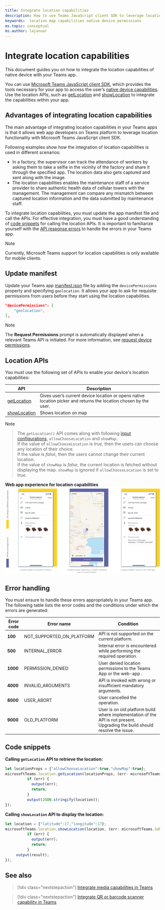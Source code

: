 ```yaml
---
title: Integrate location capabilities
description: How to use Teams JavaScript client SDK to leverage location capabilities
keywords:  location map capabilities native device permissions 
ms.topic: conceptual
ms.author: lajanuar
---
```


# Integrate location capabilities 

This document guides you on how to integrate the location capabilities of native device with your Teams app.  

You can use [Microsoft Teams JavaScript client SDK](/javascript/api/overview/msteams-client?view=msteams-client-js-latest&preserve-view=true), which provides the tools necessary for your app to access the user’s [native device capabilities](native-device-permissions.md). Use the location APIs, such as [getLocation](/javascript/api/@microsoft/teams-js/location?view=msteams-client-js-latest#getLocation_LocationProps___error__SdkError__location__Location_____void_&preserve-view=true) and [showLocation](/javascript/api/@microsoft/teams-js/location?view=msteams-client-js-latest#showLocation_Location___error__SdkError__status__boolean_____void_&preserve-view=true) to integrate the capabilities within your app. 

## Advantages of integrating location capabilities

The main advantage of integrating location capabilities in your Teams apps is that it allows web app developers on Teams platform to leverage location functionality with Microsoft Teams JavaScript client SDK. 

Following examples show how the integration of location capabilities is used in different scenarios:
* In a factory, the supervisor can track the attendance of workers by asking them to take a selfie in the vicinity of the factory and share it through the specified app. The location data also gets captured and sent along with the image.
* The location capabilities enables the maintenance staff of a service provider to share authentic health data of cellular towers with the management. The management can compare any mismatch between captured location information and the data submitted by maintenance staff.

To integrate location capabilities, you must update the app manifest file and call the APIs. For effective integration, you must have a good understanding of [code snippets](#code-snippets) for calling the location APIs. 
It is important to familiarize yourself with the [API response errors](#error-handling) to handle the errors in your Teams app.

> [!NOTE] 
> Currently, Microsoft Teams support for location capabilities is only available for mobile clients.

## Update manifest

Update your Teams app [manifest.json](../../resources/schema/manifest-schema.md#devicepermissions) file by adding the `devicePermissions` property and specifying `geolocation`. It allows your app to ask for requisite permissions from users before they start using the location capabilities.

``` json
"devicePermissions": [
    "geolocation",
],
```

> [!NOTE]
> The **Request Permissions** prompt is automatically displayed when a relevant Teams API is initiated. For more information, see [request device permissions](native-device-permissions.md).

## Location APIs

You must use the following set of APIs to enable your device's location capabilities:

| API      | Description   |
| --- | --- |
|[getLocation](/javascript/api/@microsoft/teams-js/location?view=msteams-client-js-latest#getLocation_LocationProps___error__SdkError__location__Location_____void_&preserve-view=true) | Gives user’s current device location or opens native location picker and returns the location chosen by the user. |
|[showLocation](/javascript/api/@microsoft/teams-js/location?view=msteams-client-js-latest#showLocation&preserve-view=true) | Shows location on map |

> [!NOTE]

> The `getLocation()` API comes along with following [input configurations](https://docs.microsoft.com/javascript/api/@microsoft/teams-js/locationprops?view=msteams-client-js-latest&preserve-view=true), `allowChooseLocation` and `showMap`. <br/> If the value of `allowChooseLocation` is *true*, then the users can choose any location of their choice.<br/>  If the value is *false*, then the users cannot change their current location.<br/> If the value of `showMap` is *false*, the current location is fetched without displaying the map. `showMap` is ignored if `allowChooseLocation` is set to *true*. 


**Web app experience for location capabilities**
![web app experience for location capabilities](../../assets/images/tabs/location-capability.png)

## Error handling

You must ensure to handle these errors appropriately in your Teams app. The following table lists the error codes and the conditions under which the errors are generated: 

|Error code |  Error name     | Condition|
| --------- | --------------- | -------- |
| **100** | NOT_SUPPORTED_ON_PLATFORM | API is not supported on the current platform.|
| **500** | INTERNAL_ERROR | Internal error is encountered while performing the required operation.|
| **1000** | PERMISSION_DENIED |User denied location permissions to the Teams App or the web-app .|
| **4000** | INVALID_ARGUMENTS | API is invoked with wrong or insufficient mandatory arguments.|
| **8000** | USER_ABORT |User cancelled the operation.|
| **9000** | OLD_PLATFORM | User is on old platform build where implementation of the API is not present. Upgrading the build should resolve the issue.|

## Code snippets

**Calling `getLocation` API to retrieve the location:**

```javascript
let locationProps = {"allowChooseLocation":true,"showMap":true};
microsoftTeams.location.getLocation(locationProps, (err: microsoftTeams.SdkError, location: microsoftTeams.location.Location) => {
          if (err) {
            output(err);
            return;
          }
          output(JSON.stringify(location));
});
```

**Calling `showLocation` API to display the location:**

```javascript
let location = {"latitude":17,"longitude":17};
microsoftTeams.location.showLocation(location, (err: microsoftTeams.SdkError, result: boolean) => {
          if (err) {
            output(err);
            return;
          }
     output(result);
});
```

## See also

> [!div class="nextstepaction"]
> [Integrate media capabilities in Teams](mobile-camera-image-permissions.md)

> [!div class="nextstepaction"]
> [Integrate QR or barcode scanner capability in Teams](qr-barcode-scanner-capability.md)
